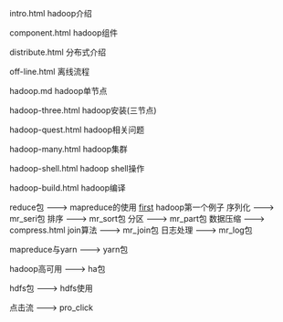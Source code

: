 intro.html hadoop介绍

component.html hadoop组件

distribute.html 分布式介绍

off-line.html 离线流程

hadoop.md hadoop单节点

hadoop-three.html hadoop安装(三节点)

hadoop-quest.html hadoop相关问题

hadoop-many.html hadoop集群

hadoop-shell.html hadoop shell操作

hadoop-build.html hadoop编译

reduce包 ---> mapreduce的使用
[first](https://github.com/pengfen/spark-learn/tree/master/src/main/java/hadoop/first) hadoop第一个例子
序列化 ---> mr_seri包
排序   ---> mr_sort包
分区   ---> mr_part包
数据压缩 ---> compress.html
join算法 ---> mr_join包
日志处理 ---> mr_log包

mapreduce与yarn ---> yarn包

hadoop高可用 ---> ha包

hdfs包 ---> hdfs使用

点击流 --->  pro_click
